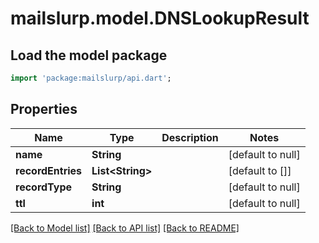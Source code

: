 # mailslurp.model.DNSLookupResult

## Load the model package
```dart
import 'package:mailslurp/api.dart';
```

## Properties
Name | Type | Description | Notes
------------ | ------------- | ------------- | -------------
**name** | **String** |  | [default to null]
**recordEntries** | **List&lt;String&gt;** |  | [default to []]
**recordType** | **String** |  | [default to null]
**ttl** | **int** |  | [default to null]

[[Back to Model list]](../README#documentation-for-models) [[Back to API list]](../README#documentation-for-api-endpoints) [[Back to README]](../README)


